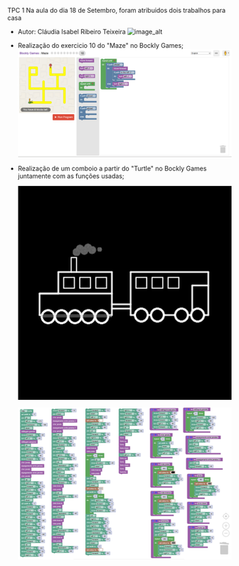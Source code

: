 TPC 1
Na aula do dia 18 de Setembro, foram atribuidos dois trabalhos para casa
- Autor: Cláudia Isabel Ribeiro Teixeira
 ![image_alt]((https://github.com/ClaudiaTeixeiraa/ATP2025/blob/e36a800cd3af48295865ce2aaa5000fc77b7bb4f/foto%20formal.jpg))
  
- Realização do exercicio 10 do "Maze" no Bockly Games;
  ![image alt](https://github.com/ClaudiaTeixeiraa/ATP2025/blob/8da6034ac0c9f17d65d61cee5a864585da279e59/Resolu%C3%A7%C3%A3o%20do%20exc%2010%20do%20Maze.png)
  
- Realização de um comboio a partir do "Turtle" no Bockly Games juntamente com as funções usadas;
 
  ![image alt](https://github.com/ClaudiaTeixeiraa/ATP2025/blob/d2e650df6b96ab11400b650506e32d04b95569ee/ComboioTurtle.png)

  ![image alt](https://github.com/ClaudiaTeixeiraa/ATP2025/blob/f83a91e24f6ce2a1f6c8414a5d167eb154124898/Resolu%C3%A7%C3%A3oComboioTurtle.png)

